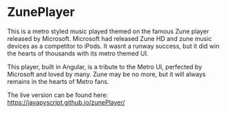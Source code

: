 # ZunePlayer

This is a metro styled music played themed on the famous Zune player released by Microsoft. Microsoft had released Zune HD and zune music devices as a competitor to iPods. It wasnt a runway success, but it did win the hearts of thousands with its metro themed UI.

This player, built in Angular, is a tribute to the Metro UI, perfected by Microsoft and loved by many. Zune may be no more, but it will always remains in the hearts of Metro fans.

The live version can be found here:
https://javapyscript.github.io/zunePlayer/
